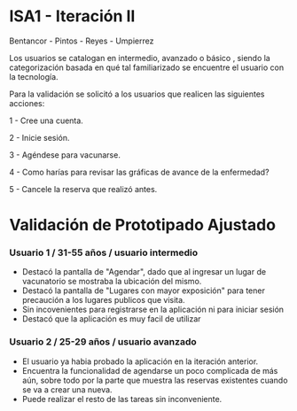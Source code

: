 # ISA1 - Iteración II

Bentancor - Pintos - Reyes - Umpierrez

Los usuarios se catalogan en intermedio, avanzado o básico , siendo la categorización basada en qué tal familiarizado se encuentre el usuario con la tecnología.

Para la validación se solicitó a los usuarios que realicen las siguientes acciones:

1 - Cree una cuenta.

2 - Inicie sesión.

3 - Agéndese para vacunarse.

4 - Como harías para revisar las gráficas de avance de la enfermedad?

5 - Cancele la reserva que realizó antes.



# Validación de Prototipado Ajustado

###  Usuario 1 / 31-55 años / usuario intermedio

- Destacó la pantalla de "Agendar", dado que al ingresar un lugar de vacunatorio se mostraba la ubicación del mismo. 
- Destacó la pantalla de "Lugares con mayor exposición" para tener precaución a los lugares publicos que visita.
- Sin incovenientes para registrarse en la aplicación ni para iniciar sesión
- Destacó que la aplicación es muy facil de utilizar

###  Usuario 2 / 25-29 años / usuario avanzado

- El usuario ya habia probado la aplicación en la iteración anterior.
- Encuentra la funcionalidad de agendarse un poco complicada de más aún, sobre todo por la parte que muestra las reservas existentes cuando se va a crear una nueva.
- Puede realizar el resto de las tareas sin inconveniente.

